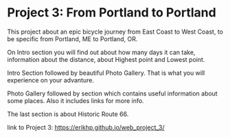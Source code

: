 # Project 3: From Portland to Portland

This project about an epic bicycle journey from East Coast to West Coast, 
to be specific from Portland, ME to Portland, OR.

On Intro section you will find out about how many days it can take, 
information about the distance, about Highest point and Lowest point.

Intro Section followed by beautiful Photo Gallery. That is what you will 
experience on your advanture.

Photo Gallery followed by section which contains useful information about some places. 
Also it includes links for more info.

The last section is about Historic Route 66.


link to Project 3: https://erikhp.github.io/web_project_3/

